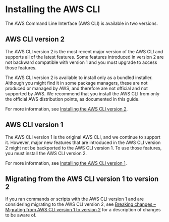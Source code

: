 # Installing the AWS CLI<a name="cli-chap-install"></a>

The AWS Command Line Interface \(AWS CLI\) is available in two versions\.

## AWS CLI version 2<a name="cli-chap-install-v2"></a>

The AWS CLI version 2 is the most recent major version of the AWS CLI and supports all of the latest features\. Some features introduced in version 2 are not backward compatible with version 1 and you must upgrade to access those features\.

The AWS CLI version 2 is available to install only as a bundled installer\. Although you might find it in some package managers, these are not produced or managed by AWS, and therefore are not official and not supported by AWS\. We recommend that you install the AWS CLI from only the official AWS distribution points, as documented in this guide\.

For more information, see [Installing the AWS CLI version 2](install-cliv2.md)\.

## AWS CLI version 1<a name="cli-chap-install-v1"></a>

The AWS CLI version 1 is the original AWS CLI, and we continue to support it\. However, major new features that are introduced in the AWS CLI version 2 might not be backported to the AWS CLI version 1\. To use those features, you must install the AWS CLI version 2\.

For more information, see [Installing the AWS CLI version 1](install-cliv1.md)\.

## Migrating from the AWS CLI version 1 to version 2<a name="migrating"></a>

If you ran commands or scripts with the AWS CLI version 1 and are considering migrating to the AWS CLI version 2, see [Breaking changes – Migrating from AWS CLI version 1 to version 2](cliv2-migration.md) for a description of changes to be aware of\.
